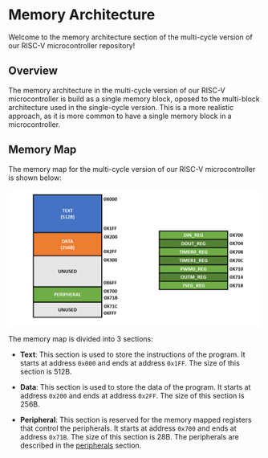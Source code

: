 # Memory Architecture

Welcome to the memory architecture section of the multi-cycle version of our RISC-V microcontroller repository!

## Overview

The memory architecture in the multi-cycle version of our RISC-V microcontroller is build as a single memory block, oposed to the multi-block architecture used in the single-cycle version. This is a more realistic approach, as it is more common to have a single memory block in a microcontroller.

## Memory Map

The memory map for the multi-cycle version of our RISC-V microcontroller is shown below:

![Memory Map](../../../../images/mc_memory_map.png)

The memory map is divided into 3 sections:

-   **Text**: This section is used to store the instructions of the program. It starts at address `0x000` and ends at address `0x1FF`. The size of this section is 512B.

-   **Data**: This section is used to store the data of the program. It starts at address `0x200` and ends at address `0x2FF`. The size of this section is 256B.

-   **Peripheral**: This section is reserved for the memory mapped registers that control the peripherals. It starts at address `0x700` and ends at address `0x71B`. The size of this section is 28B. The peripherals are described in the [peripherals](peripherals/README.md) section.
